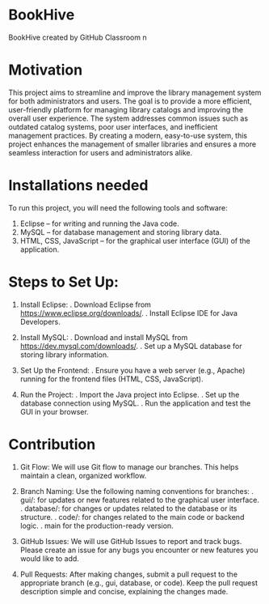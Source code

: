 # BookHive
BookHive created by GitHub Classroom n


# Motivation 
This project aims to streamline and improve the library management system for both administrators and users. The goal is to provide a more efficient, user-friendly platform for managing library catalogs and improving the overall user experience. The system addresses common issues such as outdated catalog systems, poor user interfaces, and inefficient management practices. By creating a modern, easy-to-use system, this project enhances the management of smaller libraries and ensures a more seamless interaction for users and administrators alike.


# Installations needed
To run this project, you will need the following tools and software:
1. Eclipse – for writing and running the Java code.
2. MySQL – for database management and storing library data.
3. HTML, CSS, JavaScript – for the graphical user interface (GUI) of the application.

# Steps to Set Up:
1. Install Eclipse:
  . Download Eclipse from https://www.eclipse.org/downloads/.
  . Install Eclipse IDE for Java Developers.
   
2. Install MySQL:
   . Download and install MySQL from https://dev.mysql.com/downloads/.
   . Set up a MySQL database for storing library information.

3. Set Up the Frontend:
   . Ensure you have a web server (e.g., Apache) running for the frontend files (HTML, CSS, JavaScript).

4. Run the Project:
  . Import the Java project into Eclipse.
  . Set up the database connection using MySQL.
  . Run the application and test the GUI in your browser.

# Contribution 
1. Git Flow:
   We will use Git flow to manage our branches. This helps maintain a clean, organized workflow.

2. Branch Naming:
Use the following naming conventions for branches:
. gui/<feature-name>:  for updates or new features related to the graphical user interface.
. database/<feature-name>: for changes or updates related to the database or its structure.
. code/<feature-name>:  for changes related to the main code or backend logic.
. main for the production-ready version.
   
3. GitHub Issues:
   We will use GitHub Issues to report and track bugs. Please create an issue for any bugs you encounter or new features you would like to add.

4. Pull Requests:
   After making changes, submit a pull request to the appropriate branch (e.g., gui, database, or code). Keep the pull request description simple and concise, explaining the changes made.



